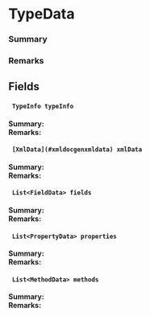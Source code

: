 # TypeData

### Summary


### Remarks


## Fields

#### ` TypeInfo typeInfo`
**Summary:** 
<br/>
**Remarks:** 
#### ` [XmlData](#xmldocgenxmldata) xmlData`
**Summary:** 
<br/>
**Remarks:** 
#### ` List<FieldData> fields`
**Summary:** 
<br/>
**Remarks:** 
#### ` List<PropertyData> properties`
**Summary:** 
<br/>
**Remarks:** 
#### ` List<MethodData> methods`
**Summary:** 
<br/>
**Remarks:** 

<br/>
<br/>

